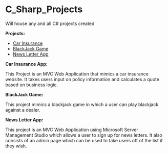 # C_Sharp_Projects
Will house any and all C# projects created


**Projects:**

- [Car Insurance](https://github.com/maty714/C_Sharp_Projects/tree/main/Basic_C%23_Projects/CarInsurance1/CarInsurance)
- [BlackJack Game](https://github.com/maty714/C_Sharp_Projects/tree/main/Basic_C%23_Projects/BlackJack_App/Black_Jack)
- [News Letter App](https://github.com/maty714/C_Sharp_Projects/tree/main/Basic_C%23_Projects/NewsLetter/NewsLetter)


**Car Insurance App:**

This Project is an MVC Web Application that mimics a car insurance website. It takes users input on policy information and calculates a quote based on business logic.

**BlackJack Game:** 

This project mimics a blackjack game in which a user can play blackjack against a dealer.

**News Letter App:**

This project is an MVC Web Application using Microsoft Server Management Studio which allows a user to sign up for news letters. It also consists of an admin page which can be used to take users off of the list if they wish.
